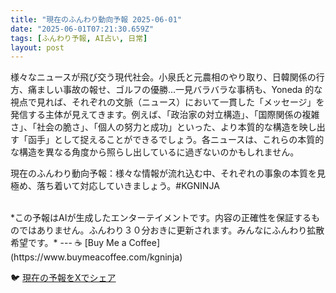 ```yaml
---
title: "現在のふんわり動向予報 2025-06-01"
date: "2025-06-01T07:21:30.659Z"
tags: [ふんわり予報, AI占い, 日常]
layout: post
---
```



様々なニュースが飛び交う現代社会。小泉氏と元農相のやり取り、日韓関係の行方、痛ましい事故の報せ、ゴルフの優勝…一見バラバラな事柄も、Yoneda 的な視点で見れば、それぞれの文脈（ニュース）において一貫した「メッセージ」を発信する主体が見えてきます。例えば、「政治家の対立構造」、「国際関係の複雑さ」、「社会の脆さ」、「個人の努力と成功」といった、より本質的な構造を映し出す「函手」として捉えることができるでしょう。各ニュースは、これらの本質的な構造を異なる角度から照らし出しているに過ぎないのかもしれません。

現在のふんわり動向予報：様々な情報が流れ込む中、それぞれの事象の本質を見極め、落ち着いて対応していきましょう。#KGNINJA

<br>
*この予報はAIが生成したエンターテイメントです。内容の正確性を保証するものではありません。ふんわり３０分おきに更新されます。みんなにふんわり拡散希望です。*
---
☕️ [Buy Me a Coffee](https://www.buymeacoffee.com/kgninja)

🐦 [現在の予報をXでシェア](https://twitter.com/intent/tweet?text=%E7%8F%BE%E5%9C%A8%E3%81%AE%E3%81%B5%E3%82%93%E3%82%8F%E3%82%8A%E4%BA%88%E5%A0%B1%3A%20%E3%80%8C%E6%A7%98%E3%80%85%E3%81%AA%E3%83%8B%E3%83%A5%E3%83%BC%E3%82%B9%E3%81%8C%E9%A3%9B%E3%81%B3%E4%BA%A4%E3%81%86%E7%8F%BE%E4%BB%A3%E7%A4%BE%E4%BC%9A%E3%80%82%E3%80%8D%23KGNINJA%20%E7%B6%9A%E3%81%8D%E3%81%AF%E3%83%96%E3%83%AD%E3%82%B0%E3%81%A7%EF%BC%81%F0%9F%91%87&url=https%3A%2F%2Fkg-ninja.github.io%2FFunwariyoso%2F)
